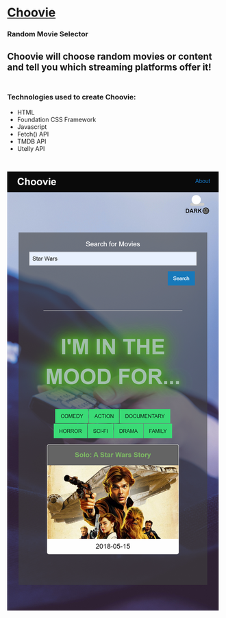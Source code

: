 # [Choovie](https://kmelissasantos.github.io/Choovie/)
### **Random Movie Selector** <br>
## Choovie will choose random movies or content and tell you which streaming platforms offer it!<br><br>
### **Technologies used to create Choovie:**
- HTML
- Foundation CSS Framework
- Javascript
- Fetch() API
- TMDB API
- Utelly API

<br>

![alt text](./assets/images/Choovie-Screenshot.png "Display Screen")


